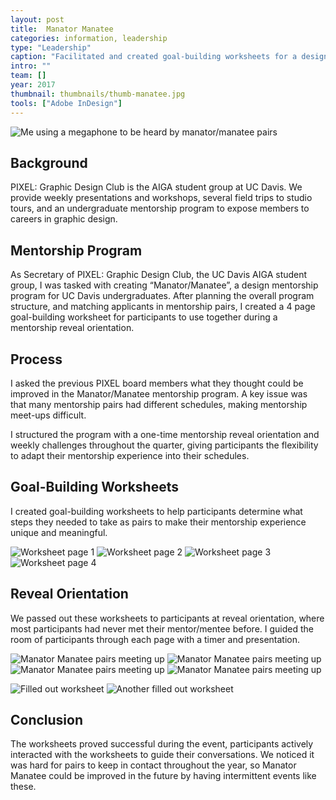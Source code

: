 ```yaml
---
layout: post
title:  Manator Manatee
categories: information, leadership
type: "Leadership"
caption: "Facilitated and created goal-building worksheets for a design mentorship program of 50+ participants."
intro: ""
team: []
year: 2017
thumbnail: thumbnails/thumb-manatee.jpg
tools: ["Adobe InDesign"]
---
```

![Me using a megaphone to be heard by manator/manatee pairs](/images/manatee/megaphone.jpg)
## Background

PIXEL: Graphic Design Club is the AIGA student group at UC Davis. We provide weekly presentations and workshops, several field trips to studio tours, and an undergraduate mentorship program to expose members to careers in graphic design.

## Mentorship Program

As Secretary of PIXEL: Graphic Design Club, the UC Davis AIGA student group, I was tasked with creating “Manator/Manatee”, a design mentorship program for UC Davis undergraduates. After planning the overall program structure, and matching applicants in mentorship pairs, I created a 4 page goal-building worksheet for participants to use together during a mentorship reveal orientation.

## Process
I asked the previous PIXEL board members what they thought could be improved in the Manator/Manatee mentorship program. A key issue was that many mentorship pairs had different schedules, making mentorship meet-ups difficult.

I structured the program with a one-time mentorship reveal orientation and weekly challenges throughout the quarter, giving participants the flexibility to adapt their mentorship experience into their schedules.

## Goal-Building Worksheets

I created goal-building worksheets to help participants determine what steps they needed to take as pairs to make their mentorship experience unique and meaningful.

![Worksheet page 1](/images/manatee/worksheet-example-1.png)
![Worksheet page 2](/images/manatee/worksheet-example-2.png)
![Worksheet page 3](/images/manatee/worksheet-example-3.png)
![Worksheet page 4](/images/manatee/worksheet-example-4.png)

## Reveal Orientation

We passed out these worksheets to participants at reveal orientation, where most participants had never met their mentor/mentee before. I guided the room of participants through each page with a timer and presentation.

![Manator Manatee pairs meeting up](/images/manatee/activity-1.jpg)
![Manator Manatee pairs meeting up](/images/manatee/activity-2.jpg)
![Manator Manatee pairs meeting up](/images/manatee/activity-3.jpg)
![Manator Manatee pairs meeting up](/images/manatee/activity-4.jpg)

![Filled out worksheet](/images/manatee/worksheet-1.jpg)
![Another filled out worksheet](/images/manatee/worksheet-2.jpg)

## Conclusion

The worksheets proved successful during the event, participants actively interacted with the worksheets to guide their conversations. We noticed it was hard for pairs to keep in contact throughout the year, so Manator Manatee could be improved in the future by having intermittent events like these.
